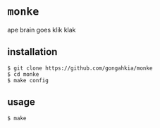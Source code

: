 # `monke`

ape brain goes klik klak

## installation

```console
$ git clone https://github.com/gongahkia/monke
$ cd monke
$ make config
```

## usage

```console
$ make
```

